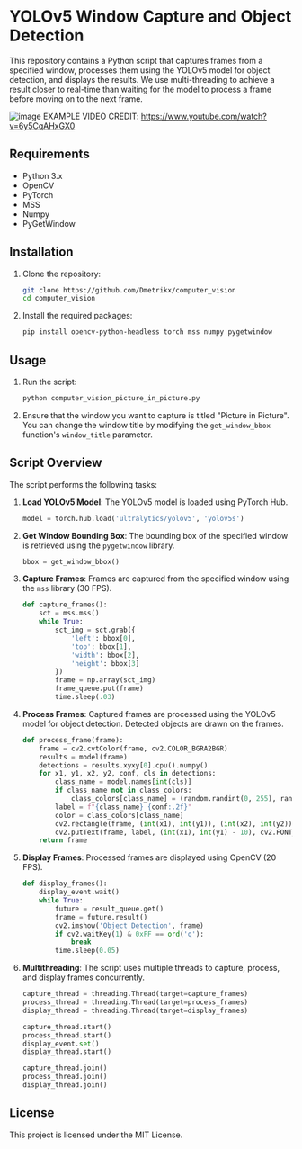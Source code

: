 # YOLOv5 Window Capture and Object Detection

This repository contains a Python script that captures frames from a specified window, processes them using the YOLOv5 model for object detection, and displays the results. We use multi-threading to achieve a result closer to real-time than waiting for the model to process a frame before moving on to the next frame.

![image](https://github.com/user-attachments/assets/7d6aa469-f95d-4856-9301-0057ed591bf4)
EXAMPLE VIDEO CREDIT: https://www.youtube.com/watch?v=6y5CqAHxGX0

## Requirements

- Python 3.x
- OpenCV
- PyTorch
- MSS
- Numpy
- PyGetWindow

## Installation

1. Clone the repository:
    ```sh
    git clone https://github.com/Dmetrikx/computer_vision
    cd computer_vision
    ```

2. Install the required packages:
    ```sh
    pip install opencv-python-headless torch mss numpy pygetwindow
    ```

## Usage

1. Run the script:
    ```sh
    python computer_vision_picture_in_picture.py
    ```

2. Ensure that the window you want to capture is titled "Picture in Picture". You can change the window title by modifying the `get_window_bbox` function's `window_title` parameter.

## Script Overview

The script performs the following tasks:

1. **Load YOLOv5 Model**: The YOLOv5 model is loaded using PyTorch Hub.
    ```python
    model = torch.hub.load('ultralytics/yolov5', 'yolov5s')
    ```

2. **Get Window Bounding Box**: The bounding box of the specified window is retrieved using the `pygetwindow` library.
    ```python
    bbox = get_window_bbox()
    ```

3. **Capture Frames**: Frames are captured from the specified window using the `mss` library (30 FPS).
    ```python
    def capture_frames():
        sct = mss.mss()
        while True:
            sct_img = sct.grab({
                'left': bbox[0],
                'top': bbox[1],
                'width': bbox[2],
                'height': bbox[3]
            })
            frame = np.array(sct_img)
            frame_queue.put(frame)
            time.sleep(.03)
    ```

4. **Process Frames**: Captured frames are processed using the YOLOv5 model for object detection. Detected objects are drawn on the frames.
    ```python
    def process_frame(frame):
        frame = cv2.cvtColor(frame, cv2.COLOR_BGRA2BGR)
        results = model(frame)
        detections = results.xyxy[0].cpu().numpy()
        for x1, y1, x2, y2, conf, cls in detections:
            class_name = model.names[int(cls)]
            if class_name not in class_colors:
                class_colors[class_name] = (random.randint(0, 255), random.randint(0, 255), random.randint(0, 255))
            label = f"{class_name} {conf:.2f}"
            color = class_colors[class_name]
            cv2.rectangle(frame, (int(x1), int(y1)), (int(x2), int(y2)), color, 2)
            cv2.putText(frame, label, (int(x1), int(y1) - 10), cv2.FONT_HERSHEY_SIMPLEX, 0.5, color, 2)
        return frame
    ```

5. **Display Frames**: Processed frames are displayed using OpenCV (20 FPS).
    ```python
    def display_frames():
        display_event.wait()
        while True:
            future = result_queue.get()
            frame = future.result()
            cv2.imshow('Object Detection', frame)
            if cv2.waitKey(1) & 0xFF == ord('q'):
                break
            time.sleep(0.05)
    ```

6. **Multithreading**: The script uses multiple threads to capture, process, and display frames concurrently.
    ```python
    capture_thread = threading.Thread(target=capture_frames)
    process_thread = threading.Thread(target=process_frames)
    display_thread = threading.Thread(target=display_frames)

    capture_thread.start()
    process_thread.start()
    display_event.set()
    display_thread.start()

    capture_thread.join()
    process_thread.join()
    display_thread.join()
    ```

## License

This project is licensed under the MIT License.

